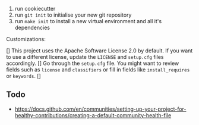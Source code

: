 
1. run cookiecutter
1. run `git init` to initialise your new git repository
1. run `make init` to install a new virtual environment and all it's dependencies

Customizations:

[] This project uses the Apache Software License 2.0 by default. If you want to
use a different license, update the `LICENSE` and `setup.cfg` files accordingly.
[] Go through the `setup.cfg` file. You might want to review fields such as
`license` and `classifiers` or fill in fields like `install_requires` or
`keywords`.
[]


## Todo

- <https://docs.github.com/en/communities/setting-up-your-project-for-healthy-contributions/creating-a-default-community-health-file>
